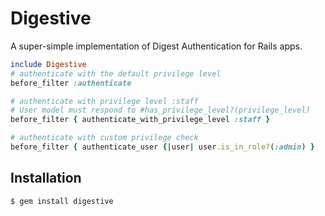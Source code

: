 # Digestive

A super-simple implementation of Digest Authentication for Rails apps.

```ruby
include Digestive
# authenticate with the default privilege level
before_filter :authenticate

# authenticate with privilege level :staff
# User model must respond to #has_privilege_level?(privilege_level)
before_filter { authenticate_with_privilege_level :staff }

# authenticate with custom privilege check
before_filter { authenticate_user {|user| user.is_in_role?(:admin) }
```

## Installation

    $ gem install digestive
